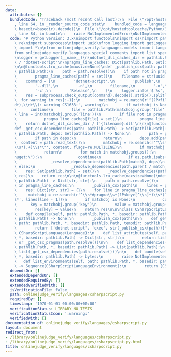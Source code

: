 ```yaml
---
data:
  attributes: {}
  bundledCode: "Traceback (most recent call last):\n  File \"/opt/hostedtoolcache/Python/3.8.5/x64/lib/python3.8/site-packages/onlinejudge_verify/documentation/build.py\"\
    , line 64, in _render_source_code_stat\n    bundled_code = language.bundle(stat.path,\
    \ basedir=basedir).decode()\n  File \"/opt/hostedtoolcache/Python/3.8.5/x64/lib/python3.8/site-packages/onlinejudge_verify/languages/python.py\"\
    , line 84, in bundle\n    raise NotImplementedError\nNotImplementedError\n"
  code: "# Python Version: 3.x\nimport functools\nimport os\nimport pathlib\nimport\
    \ re\nimport subprocess\nimport uuid\nfrom logging import getLogger\nfrom typing\
    \ import *\n\nfrom onlinejudge_verify.languages.models import Language, LanguageEnvironment\n\
    from onlinejudge_verify.languages.special_comments import list_special_comments\n\
    \nlogger = getLogger(__name__)\n\ndotnet_dll_caches_dir = pathlib.Path('.verify-helper/cache')\
    \ / 'dotnet-script'\n\npragma_line_caches: Dict[pathlib.Path, Set[int]] = {}\n\
    \n\n@functools.lru_cache(maxsize=None)\ndef _publish_csx(path: pathlib.Path) ->\
    \ pathlib.Path:\n    path = path.resolve()\n    if path not in pragma_line_caches:\n\
    \        pragma_line_caches[path] = set()\n    filename = str(uuid.uuid4())\n\
    \    command = [\n        'dotnet-script',\n        'publish',\n        str(path),\n\
    \        '--dll',\n        '-n',\n        filename,\n        '-o',\n        str(dotnet_dll_caches_dir),\n\
    \        '-c',\n        'Release',\n    ]\n    logger.info('$ %s', ' '.join(command))\n\
    \    res = subprocess.check_output(command).decode().strip().splitlines()\n  \
    \  for warning in res[:-1]:\n        matchobj = re.match(r'^(?P<file>.*)\\((?P<line>\\\
    d+),\\d+\\): warning CS1633:', warning)\n        if matchobj is None:\n      \
    \      continue\n        file = pathlib.Path(matchobj.group('file'))\n       \
    \ line = int(matchobj.group('line'))\n        if file not in pragma_line_caches:\n\
    \            pragma_line_caches[file] = set()\n        pragma_line_caches[file].add(line)\n\
    \    return dotnet_dll_caches_dir / f'{filename}.dll'\n\n\n@functools.lru_cache(maxsize=None)\n\
    def _get_csx_dependencies(path: pathlib.Path) -> Set[pathlib.Path]:\n    def _resolve_dependencies(path:\
    \ pathlib.Path, deps: Set[pathlib.Path]) -> None:\n        path = path.resolve()\n\
    \        if path in deps:\n            return\n        deps.add(path)\n      \
    \  content = path.read_text()\n        matchobj = re.search(r'^\\s*#load\\s*\"\
    \\s*(.+)\\s*\"', content, flags=re.MULTILINE)\n        if matchobj is None:\n\
    \            return\n        for match in matchobj.groups():\n            if match.startswith(\"\
    nuget:\"):\n                continue\n            if os.path.isabs(match):\n \
    \               _resolve_dependencies(pathlib.Path(match), deps)\n           \
    \ else:\n                _resolve_dependencies(path.parent / match, deps)\\\n\n\
    \    res: Set[pathlib.Path] = set()\n    _resolve_dependencies(path.resolve(),\
    \ res)\n    return res\n\n\n@functools.lru_cache(maxsize=None)\ndef _get_csx_pragmas(path:\
    \ pathlib.Path) -> Dict[str, str]:\n    path = path.resolve()\n    if path not\
    \ in pragma_line_caches:\n        _publish_csx(path)\n    lines = path.read_text().splitlines()\n\
    \    res: Dict[str, str] = {}\n    for line in pragma_line_caches[path]:\n   \
    \     matchobj = re.search(r'^\\s*#pragma\\s+(?P<key>[^\\s]+)\\s*(?P<value>.*)\\\
    s*', lines[line - 1])\n        if matchobj is None:\n            continue\n  \
    \      key = matchobj.group('key')\n        value = matchobj.group('value')\n\
    \        res[key] = value\n    return res\n\n\nclass CSharpScriptLanguageEnvironment(LanguageEnvironment):\n\
    \    def compile(self, path: pathlib.Path, *, basedir: pathlib.Path, tempdir:\
    \ pathlib.Path) -> None:\n        _publish_csx(path)\n\n    def get_execute_command(self,\
    \ path: pathlib.Path, *, basedir: pathlib.Path, tempdir: pathlib.Path) -> List[str]:\n\
    \        return ['dotnet-script', 'exec', str(_publish_csx(path))]\n\n\nclass\
    \ CSharpScriptLanguage(Language):\n    def list_attributes(self, path: pathlib.Path,\
    \ *, basedir: pathlib.Path) -> Dict[str, str]:\n        return list_special_comments(path.resolve())\
    \ or _get_csx_pragmas(path.resolve())\n\n    def list_dependencies(self, path:\
    \ pathlib.Path, *, basedir: pathlib.Path) -> List[pathlib.Path]:\n        return\
    \ list(_get_csx_dependencies(path.resolve()))\n\n    def bundle(self, path: pathlib.Path,\
    \ *, basedir: pathlib.Path) -> bytes:\n        raise NotImplementedError\n\n \
    \   def list_environments(self, path: pathlib.Path, *, basedir: pathlib.Path)\
    \ -> Sequence[CSharpScriptLanguageEnvironment]:\n        return [CSharpScriptLanguageEnvironment()]\n"
  dependsOn: []
  extendedDependsOn: []
  extendedRequiredBy: []
  extendedVerifiedWith: []
  isVerificationFile: false
  path: onlinejudge_verify/languages/csharpscript.py
  requiredBy: []
  timestamp: '1970-01-01 00:00:00+00:00'
  verificationStatus: LIBRARY_NO_TESTS
  verificationStatusIcon: ':warning:'
  verifiedWith: []
documentation_of: onlinejudge_verify/languages/csharpscript.py
layout: document
redirect_from:
- /library/onlinejudge_verify/languages/csharpscript.py
- /library/onlinejudge_verify/languages/csharpscript.py.html
title: onlinejudge_verify/languages/csharpscript.py
---
```

